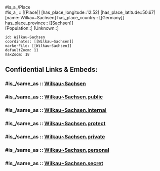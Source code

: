﻿---
confidential: public
isDeleted: false
location:
- 50.67
- 12.52
mapmarker: city
mapzoom:
- 7
- 12
SpocWebEntityId: 35614
tags:
- geo/City
type: City
---

#is_a_/Place  
#is_a_ :: [[Place]] 
[has_place_longitude::12.52] 
[has_place_latitude::50.67] 
[name::Wilkau~Sachsen] 
has_place_country:: [[Germany]]  
has_place_province:: [[Sachsen]]  
[Population::] 
[Unknown::] 


```leaflet
id: Wilkau~Sachsen
coordinates: [[Wilkau~Sachsen]] 
markerFile: [[Wilkau~Sachsen]] 
defaultZoom: 11 
maxZoom: 18
```


## Confidential Links & Embeds: 

### #is_/same_as :: [Wilkau~Sachsen](/_Standards/Earth/Continent/Europe/Europe~Central/Germany/Germany~East/Sachsen/counties~Sachsen/Zwickau/cities~Zwickau/Wilkau-Haßlau/City/Wilkau~Sachsen.md) 

### #is_/same_as :: [Wilkau~Sachsen.public](/_public/Earth/Continent/Europe/Europe~Central/Germany/Germany~East/Sachsen/counties~Sachsen/Zwickau/cities~Zwickau/Wilkau-Haßlau/City/Wilkau~Sachsen.public.md) 

### #is_/same_as :: [Wilkau~Sachsen.internal](/_internal/Earth/Continent/Europe/Europe~Central/Germany/Germany~East/Sachsen/counties~Sachsen/Zwickau/cities~Zwickau/Wilkau-Haßlau/City/Wilkau~Sachsen.internal.md) 

### #is_/same_as :: [Wilkau~Sachsen.protect](/_protect/Earth/Continent/Europe/Europe~Central/Germany/Germany~East/Sachsen/counties~Sachsen/Zwickau/cities~Zwickau/Wilkau-Haßlau/City/Wilkau~Sachsen.protect.md) 

### #is_/same_as :: [Wilkau~Sachsen.private](/_private/Earth/Continent/Europe/Europe~Central/Germany/Germany~East/Sachsen/counties~Sachsen/Zwickau/cities~Zwickau/Wilkau-Haßlau/City/Wilkau~Sachsen.private.md) 

### #is_/same_as :: [Wilkau~Sachsen.personal](/_personal/Earth/Continent/Europe/Europe~Central/Germany/Germany~East/Sachsen/counties~Sachsen/Zwickau/cities~Zwickau/Wilkau-Haßlau/City/Wilkau~Sachsen.personal.md) 

### #is_/same_as :: [Wilkau~Sachsen.secret](/_secret/Earth/Continent/Europe/Europe~Central/Germany/Germany~East/Sachsen/counties~Sachsen/Zwickau/cities~Zwickau/Wilkau-Haßlau/City/Wilkau~Sachsen.secret.md)

